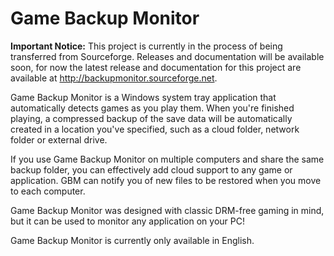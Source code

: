 # Game Backup Monitor

<b>Important Notice:</b>  This project is currently in the process of being transferred from Sourceforge.  Releases and documentation will be available soon,  for now the latest release and documentation for this project are available at http://backupmonitor.sourceforge.net.

Game Backup Monitor is a Windows system tray application that automatically detects games as you play them. When you're finished playing, a compressed backup of the save data will be automatically created in a location you've specified, such as a cloud folder, network folder or external drive.

If you use Game Backup Monitor on multiple computers and share the same backup folder, you can effectively add cloud support to any game or application. GBM can notify you of new files to be restored when you move to each computer.

Game Backup Monitor was designed with classic DRM-free gaming in mind, but it can be used to monitor any application on your PC!

Game Backup Monitor is currently only available in English.

